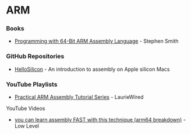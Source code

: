 # ARM

### Books

* [Programming with 64-Bit ARM Assembly Language](https://link.springer.com/book/10.1007/978-1-4842-5881-1) - Stephen Smith

### GitHub Repositories

* [HelloSilicon](https://github.com/below/HelloSilicon) - An introduction to assembly on Apple silicon Macs

### YouTube Playlists

* [Practical ARM Assembly Tutorial Series](https://www.youtube.com/playlist?list=PLn_It163He32Ujm-l_czgEBhbJjOUgFhg) - LaurieWired

YouTube Videos

* [you can learn assembly FAST with this technique (arm64 breakdown)](https://www.youtube.com/watch?v=vhyettT7sdA) - Low Level
